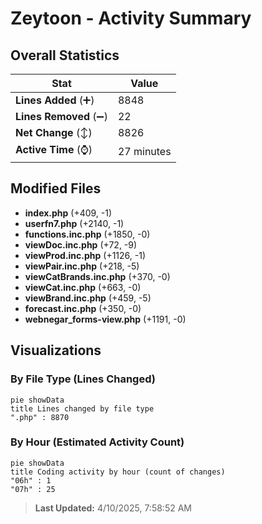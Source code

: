 # Zeytoon - Activity Summary 

## Overall Statistics

| Stat                   | Value                                                             |
| ---------------------- | ----------------------------------------------------------------- |
| **Lines Added** (➕)   | 8848                                          |
| **Lines Removed** (➖) | 22                                        |
| **Net Change** (↕)    | 8826                |
| **Active Time** (⌚)   | 27 minutes |


## Modified Files
- **index.php** (+409, -1)
- **userfn7.php** (+2140, -1)
- **functions.inc.php** (+1850, -0)
- **viewDoc.inc.php** (+72, -9)
- **viewProd.inc.php** (+1126, -1)
- **viewPair.inc.php** (+218, -5)
- **viewCatBrands.inc.php** (+370, -0)
- **viewCat.inc.php** (+663, -0)
- **viewBrand.inc.php** (+459, -5)
- **forecast.inc.php** (+350, -0)
- **webnegar_forms-view.php** (+1191, -0)

## Visualizations

### By File Type (Lines Changed)

```mermaid
pie showData
title Lines changed by file type
".php" : 8870
```

### By Hour (Estimated Activity Count)

```mermaid
pie showData
title Coding activity by hour (count of changes)
"06h" : 1
"07h" : 25
```


> **Last Updated:** 4/10/2025, 7:58:52 AM